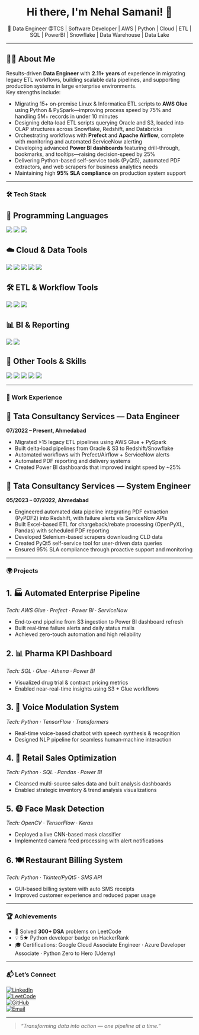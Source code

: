 <h1 align="center">Hi there, I'm Nehal Samani! 👋</h1>
<p align="center">🚀 Data Engineer @TCS | Software Developer | AWS | Python | Cloud | ETL | SQL | PowerBI | Snowflake | Data Warehouse | Data Lake</p>

---

## 🧑‍💻 About Me  
Results-driven **Data Engineer** with **2.11+ years** of experience in migrating legacy ETL workflows, building scalable data pipelines, and supporting production systems in large enterprise environments.  
Key strengths include:

- Migrating 15+ on‑premise Linux & Informatica ETL scripts to **AWS Glue** using Python & PySpark—improving process speed by 75% and handling 5M+ records in under 10 minutes  
- Designing delta‑load ETL scripts querying Oracle and S3, loaded into OLAP structures across Snowflake, Redshift, and Databricks  
- Orchestrating workflows with **Prefect** and **Apache Airflow**, complete with monitoring and automated ServiceNow alerting  
- Developing advanced **Power BI dashboards** featuring drill-through, bookmarks, and tooltips—raising decision-speed by 25%  
- Delivering Python-based self-service tools (PyQt5), automated PDF extractors, and web scrapers for business analytics needs  
- Maintaining high **95% SLA compliance** on production system support

---

### 🛠️ Tech Stack

## 🔣 Programming Languages
<p>
  <img src="https://img.shields.io/badge/Python-3670A0?style=for-the-badge&logo=python&logoColor=white" />
  <img src="https://img.shields.io/badge/SQL-005C84?style=for-the-badge&logo=sqlite&logoColor=white" />
  <img src="https://img.shields.io/badge/Linux-FCC624?style=for-the-badge&logo=linux&logoColor=black" />
</p>

## ☁️ Cloud & Data Tools
<p>
  <img src="https://img.shields.io/badge/AWS-232F3E?style=for-the-badge&logo=amazonaws&logoColor=white" />
  <img src="https://img.shields.io/badge/S3-569A31?style=for-the-badge&logo=amazon-s3&logoColor=white" />
  <img src="https://img.shields.io/badge/Glue-FF9900?style=for-the-badge&logo=amazonaws&logoColor=white" />
  <img src="https://img.shields.io/badge/Databricks-E36209?style=for-the-badge&logo=databricks&logoColor=white" />
  <img src="https://img.shields.io/badge/Snowflake-56B9EB?style=for-the-badge&logo=snowflake&logoColor=white" />
</p>

## 🛠️ ETL & Workflow Tools
<p>
  <img src="https://img.shields.io/badge/Informatica-EF3AAB?style=for-the-badge&logo=informaticamdm&logoColor=white" />
  <img src="https://img.shields.io/badge/Prefect-212121?style=for-the-badge&logo=prefect&logoColor=white" />
  <img src="https://img.shields.io/badge/CAWA-007ACC?style=for-the-badge&logoColor=white" />
</p>

## 📊 BI & Reporting
<p>
  <img src="https://img.shields.io/badge/Power_BI-F2C811?style=for-the-badge&logo=powerbi&logoColor=black" />
  <img src="https://img.shields.io/badge/Power_Apps-742774?style=for-the-badge&logo=powerapps&logoColor=white" />
</p>

## 🧰 Other Tools & Skills
<p>
  <img src="https://img.shields.io/badge/VS_Code-007ACC?style=for-the-badge&logo=visual-studio-code&logoColor=white" />
  <img src="https://img.shields.io/badge/Jira-0052CC?style=for-the-badge&logo=jira&logoColor=white" />
  <img src="https://img.shields.io/badge/ServiceNow-1E4E79?style=for-the-badge&logo=servicenow&logoColor=white" />
  <img src="https://img.shields.io/badge/PyQt5-41CD52?style=for-the-badge&logo=qt&logoColor=white" />
  <img src="https://img.shields.io/badge/Macros-7289DA?style=for-the-badge&logoColor=white" />
</p>

---

### 💼 Work Experience  

## 📌 Tata Consultancy Services — Data Engineer  
**07/2022 – Present, Ahmedabad**  
- Migrated >15 legacy ETL pipelines using AWS Glue + PySpark  
- Built delta‑load pipelines from Oracle & S3 to Redshift/Snowflake  
- Automated workflows with Prefect/Airflow + ServiceNow alerts  
- Automated PDF reporting and delivery systems  
- Created Power BI dashboards that improved insight speed by ~25%  

## 📌 Tata Consultancy Services — System Engineer  
**05/2023 – 07/2022, Ahmedabad**  
- Engineered automated data pipeline integrating PDF extraction (PyPDF2) into Redshift, with failure alerts via ServiceNow APIs  
- Built Excel-based ETL for chargeback/rebate processing (OpenPyXL, Pandas) with scheduled PDF reporting  
- Developed Selenium-based scrapers downloading CLD data  
- Created PyQt5 self-service tool for user-driven data queries  
- Ensured 95% SLA compliance through proactive support and monitoring

---

### 🌍 Projects  

## 1. 🏭 Automated Enterprise Pipeline  
*Tech: AWS Glue · Prefect · Power BI · ServiceNow*  
- End‑to‑end pipeline from S3 ingestion to Power BI dashboard refresh  
- Built real‑time failure alerts and daily status mails  
- Achieved zero-touch automation and high reliability

## 2. 📊 Pharma KPI Dashboard  
*Tech: SQL · Glue · Athena · Power BI*  
- Visualized drug trial & contract pricing metrics  
- Enabled near-real-time insights using S3 + Glue workflows

## 3. 🧠 Voice Modulation System  
*Tech: Python · TensorFlow · Transformers*  
- Real-time voice-based chatbot with speech synthesis & recognition  
- Designed NLP pipeline for seamless human‑machine interaction

## 4. 🛒 Retail Sales Optimization  
*Tech: Python · SQL · Pandas · Power BI*  
- Cleansed multi-source sales data and built analysis dashboards  
- Enabled strategic inventory & trend analysis visualizations

## 5. 😷 Face Mask Detection  
*Tech: OpenCV · TensorFlow · Keras*  
- Deployed a live CNN-based mask classifier  
- Implemented camera feed processing with alert notifications

## 6. 🍽️ Restaurant Billing System  
*Tech: Python · Tkinter/PyQt5 · SMS API*  
- GUI-based billing system with auto SMS receipts  
- Improved customer experience and reduced paper usage

---

### 🏆 Achievements  

- 🧩 Solved **300+ DSA** problems on LeetCode  
- 💡 5★ Python developer badge on HackerRank  
- 🎓 Certifications: Google Cloud Associate Engineer · Azure Developer Associate · Python Zero to Hero (Udemy)

---

### 📬 Let’s Connect  

[![LinkedIn](https://img.shields.io/badge/-LinkedIn-0A66C2?style=for-the-badge&logo=linkedin&logoColor=white)](https://www.linkedin.com/in/nehal-samani-924278216/)  
[![LeetCode](https://img.shields.io/badge/-LeetCode-FFA116?style=for-the-badge&logo=LeetCode&logoColor=black)](https://leetcode.com/u/nehalsamani23121/)  
[![GitHub](https://img.shields.io/badge/-GitHub-181717?style=for-the-badge&logo=github&logoColor=white)](https://github.com/nehalsamani23121)  
[![Email](https://img.shields.io/badge/-Email-D14836?style=for-the-badge&logo=gmail&logoColor=white)](mailto:nehalsamani23121@gmail.com)

---

> *“Transforming data into action — one pipeline at a time.”*